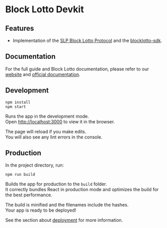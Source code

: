 # Block Lotto Devkit

## Features

-   Implementation of the [SLP Block Lotto Protocol](https://github.com/badger-cash/block-lotto-specification/blob/main/README.md) and the [blocklotto-sdk](https://www.npmjs.com/package/blocklotto-sdk).

## Documentation

For the full guide and Block Lotto documentation, please refer to our [website](https://lotto.mp) and [official documentation](https://docs.lotto.mp).

## Development

```
npm install
npm start
```

Runs the app in the development mode.<br>
Open [http://localhost:3000](http://localhost:3000) to view it in the browser.

The page will reload if you make edits.<br>
You will also see any lint errors in the console.

## Production

In the project directory, run:

```
npm run build
```

Builds the app for production to the `build` folder.<br>
It correctly bundles React in production mode and optimizes the build for the best performance.

The build is minified and the filenames include the hashes.<br>
Your app is ready to be deployed!

See the section about [deployment](https://facebook.github.io/create-react-app/docs/deployment) for more information.
